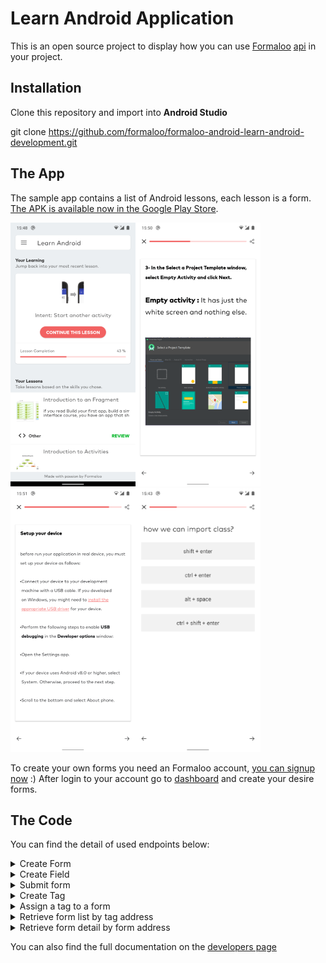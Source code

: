 # Learn Android Application
This is an open source project to display how you can use [Formaloo](https://en.formaloo.com/) [api](https://en.formaloo.com/developers/) in your project.

## Installation
Clone this repository and import into **Android Studio**

git clone https://github.com/formaloo/formaloo-android-learn-android-development.git

## The App
The sample app contains a list of Android lessons, each lesson is a form.
[The APK is available now in the Google Play Store](https://play.google.com/store/apps/details?id=co.idearun.learnandroid).

![Screenshots](images/learn_android_home.png)![Screenshots](images/learn_android_image.png)![Screenshots](images/learn_android_section.png)![Screenshots](images/learn_android_q.png)

To create your own forms you need an Formaloo account, [you can signup now](https://accounts.formaloo.net/profiles/signup/?) :)
After login to your account go to [dashboard](https://dash.formaloo.net/u/) and create your desire forms.

## The Code 
 You can find the detail of used endpoints below: 

<details>
<summary>Create Form</summary>
<br>
Create Form
<br><br>

```java
OkHttpClient client = new OkHttpClient().newBuilder()
    .build();
MediaType mediaType = MediaType.parse("application/json");
RequestBody body = RequestBody.create(mediaType, "{
"form_fields": [
    "field_cua2HD7TRT"
],
"theme_config": {
    "background_type": "full_page",
    "background_shadow": "rgba(0,0,0,0,0)",
    "widget_settings": {
    "position": "right",
    "type": "side-widget",
    "once_per_user": false
}
},
"logo": "",
"form_type": "simple",
"form_redirects_after_submit": "www.google.com",
"submit_email_notif": false,
"send_user_confirm": false,
"send_emails_to": "farokh.shahabi@gmail.com",
"button_text": "ارسال",
"show_title": true,
"shuffle_fields": false,
"active": true,
"submit_end_time": null,
"submit_start_time": null,
"max_submit_count": 20,
"success_message": "<p>This message is shown after filling your form.</p>",
"time_limit": "10:00",
"background_color": "{\"r\":67,\"g\":78,\"b\":82,\"a\":1}",
"border_color": "{\"r\":176,\"g\":161,\"b\":96,\"a\":0.63}",
"submit_text_color": "{\"r\":255,\"g\":255,\"b\":255,\"a\":1}",
"button_color": "{\"r\":210,\"g\":175,\"b\":64,\"a\":1}",
"text_color": "{\"r\":250,\"g\":234,\"b\":173,\"a\":1}",
"field_color": "{\"r\":67,\"g\":78,\"b\":82,\"a\":1}",
"description": "You can use a wysiwyg text.",
"category": "",
"address": "vxag2",
"title": "Learning Form"
}");
Request request = new Request.Builder()
.url("{{formz_server}}/v3/forms/")
.method("POST", body)
.addHeader("x-api-key", "{{formz-x-api-key}}")
.addHeader("Authorization", "JWT {{authorization_token}}")
.addHeader("Content-Type", "application/json")
.build();
Response response = client.newCall(request).execute();
```

</details>





<details>
<summary>Create Field</summary>
<br>
Create Field
<br><br>

```java
/**Create Field*/

OkHttpClient client = new OkHttpClient().newBuilder()
.build();
MediaType mediaType = MediaType.parse("application/json");
RequestBody body = RequestBody.create(mediaType, "{
"description": "",
"required": false,
"sub_type": "section",
"title": "New section Field",
"type": "meta"
}");
Request request = new Request.Builder()
.url("{{formz_server}}/v2/fields/field/")
.method("POST", body)
.addHeader("x-api-key", "{{formz-x-api-key}}")
.addHeader("Authorization", "JWT {{authorization_token}}")
.addHeader("Content-Type", "application/json")
.build();
Response response = client.newCall(request).execute();
```

</details>


<details>
<summary>Submit form</summary>
<br>
Submit form
<br><br>

```java
OkHttpClient client = new OkHttpClient().newBuilder()
  .build();
MediaType mediaType = MediaType.parse("application/json");
RequestBody body = RequestBody.create(mediaType, "{
    "field_JgKgX2vVPh": "Elon Musk",
    "field_5W20yy3DaK": "elun@gmail.com",
    "field_nAJ37M4evJ": "0986532",
    "field_1NmHHfA8Di": "Change your mind change your life :/",
    "field_FUJbCETEnF": "Nothing else matter.",
    "field_rclec28puk": 10,
    "field_rDwobYWOM9": "https://www.google.com",
    "field_7oMYWqr9ln": "2021-06-19",
    "field_jYWIVBb9gS": 10,
    "field_vMuD60oWKq": "yes",
    "field_i7OXMLqRh0": "choice_SlLBeJ7uI5",
    "field_JSy1XvUJfQ": [
        "choice_44sguJcv3p",
        "choice_Aanyeg6Zsj"
    ],
    "field_GFUOFRUTeg": "choice_hqcOEipwGU"
}");
Request request = new Request.Builder()
  .url("{{formz_server}}/v2/forms/form/cv7kTWdv/submit/")
  .method("POST", body)
  .addHeader("x-api-key", "{{formz-x-api-key}}")
  .addHeader("Authorization", "JWT {{authorization_token}}")
  .addHeader("Content-Type", "application/json")
  .build();
Response response = client.newCall(request).execute();
```

</details>


<details>
<summary>Create Tag</summary>
<br>
Create Tag
<br><br>

```java
OkHttpClient client = new OkHttpClient().newBuilder()
  .build();
MediaType mediaType = MediaType.parse("application/json");
RequestBody body = RequestBody.create(mediaType, "{
		"title": "Blue Tag",
		"color": "#0000AA",
		"address": "blue-tag"
		}");
Request request = new Request.Builder()
  .url("{{formz_server}}/v3/form-tags/")
  .method("POST", body)
  .addHeader("x-api-key", "{{formz-x-api-key}}")
  .addHeader("Authorization", "JWT {{authorization_token}}")
  .addHeader("Content-Type", "application/json")
  .build();
Response response = client.newCall(request).execute();
```

</details>


<details>
<summary>Assign a tag to a form</summary>
<br>
Assign a tag to a form
<br><br>

```java
OkHttpClient client = new OkHttpClient().newBuilder()
  .build();
MediaType mediaType = MediaType.parse("application/json");
RequestBody body = RequestBody.create(mediaType, "{
		"tags":["tpOuD6hR"]
		}");
Request request = new Request.Builder()
  .url("{{formz_server}}/v2/forms/form/{form_slug}/")
  .method("PATCH", body)
  .addHeader("x-api-key", "{{formz-x-api-key}}")
  .addHeader("Authorization", "JWT {{authorization_token}}")
  .addHeader("Content-Type", "application/json")
  .build();
Response response = client.newCall(request).execute();
```

</details>


<details>
<summary>Retrieve form list by tag address</summary>
<br>
Retrieve form list by tag address
<br><br>

```java
OkHttpClient client = new OkHttpClient().newBuilder()
  .build();
Request request = new Request.Builder()
  .url("{{formz_server}}/v3/form-displays/tag/{tag_address}/")
  .method("GET", null)
  .addHeader("x-api-key", "{{formz-x-api-key}}")
  .addHeader("Authorization", "JWT {{authorization_token}}")
  .addHeader("Content-Type", "application/json")
  .build();
Response response = client.newCall(request).execute();
```

</details>


<details>
<summary>Retrieve form detail by form address</summary>
<br>
Retrieve form list by form address
<br><br>

```java
OkHttpClient client = new OkHttpClient().newBuilder()
  .build();
Request request = new Request.Builder()
  .url("{{formz_server}}/v3/form-displays/address/{form_address}/")
  .method("GET", null)
  .addHeader("x-api-key", "{{formz-x-api-key}}")
  .addHeader("Authorization", "JWT {{authorization_token}}")
  .addHeader("Content-Type", "application/json")
  .build();
Response response = client.newCall(request).execute();
```

</details>

You can also find the full documentation on the [developers page](https://en.formaloo.com/developers/)




